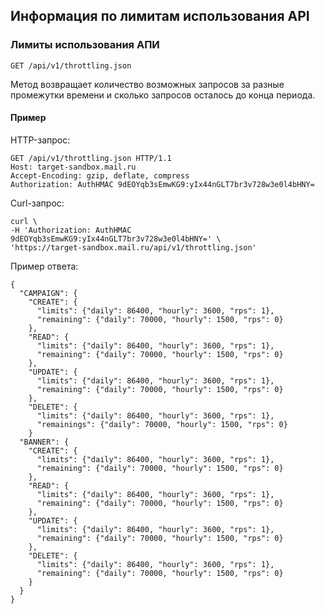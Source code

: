 ## Информация по лимитам использования API


### Лимиты использования АПИ
`GET /api/v1/throttling.json`

Метод возвращает количество возможных запросов за разные промежутки времени и сколько запросов осталось
до конца периода.

#### Пример

HTTP-запрос:

    GET /api/v1/throttling.json HTTP/1.1
    Host: target-sandbox.mail.ru
    Accept-Encoding: gzip, deflate, compress
    Authorization: AuthHMAC 9dEOYqb3sEmwKG9:yIx44nGLT7br3v728w3e0l4bHNY=

Curl-запрос:

    curl \
    -H 'Authorization: AuthHMAC 9dEOYqb3sEmwKG9:yIx44nGLT7br3v728w3e0l4bHNY=' \
    'https://target-sandbox.mail.ru/api/v1/throttling.json'

Пример ответа:

    {
      "CAMPAIGN": {
        "CREATE": {
          "limits": {"daily": 86400, "hourly": 3600, "rps": 1},
          "remaining": {"daily": 70000, "hourly": 1500, "rps": 0}
        },
        "READ": {
          "limits": {"daily": 86400, "hourly": 3600, "rps": 1},
          "remaining": {"daily": 70000, "hourly": 1500, "rps": 0}
        },
        "UPDATE": {
          "limits": {"daily": 86400, "hourly": 3600, "rps": 1},
          "remaining": {"daily": 70000, "hourly": 1500, "rps": 0}
        },
        "DELETE": {
          "limits": {"daily": 86400, "hourly": 3600, "rps": 1},
          "remainings": {"daily": 70000, "hourly": 1500, "rps": 0}
        }
      "BANNER": {
        "CREATE": {
          "limits": {"daily": 86400, "hourly": 3600, "rps": 1},
          "remaining": {"daily": 70000, "hourly": 1500, "rps": 0}
        },
        "READ": {
          "limits": {"daily": 86400, "hourly": 3600, "rps": 1},
          "remaining": {"daily": 70000, "hourly": 1500, "rps": 0}
        },
        "UPDATE": {
          "limits": {"daily": 86400, "hourly": 3600, "rps": 1},
          "remaining": {"daily": 70000, "hourly": 1500, "rps": 0}
        },
        "DELETE": {
          "limits": {"daily": 86400, "hourly": 3600, "rps": 1},
          "remaining": {"daily": 70000, "hourly": 1500, "rps": 0}
        }
      }
    }

